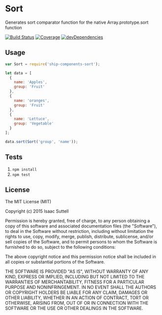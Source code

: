# Sort
Generates sort comparator function for the native Array.prototype.sort function

[![Build Status](http://img.shields.io/travis/ship-components/ship-components-sort/master.svg?style=flat)](https://travis-ci.org/ship-components/ship-components-sort)
[![Coverage](http://img.shields.io/coveralls/ship-components/ship-components-sort.svg?style=flat)](https://coveralls.io/github/ship-components)
[![devDependencies](https://img.shields.io/david/dev/ship-components/ship-components-sort.svg?style=flat)](https://david-dm.org/ship-components/ship-components-sort#info=devDependencies)

## Usage

```js
var Sort = require('ship-components-sort');

let data = [
  {
    name: 'Apples',
    group: 'Fruit'
  },
  {
    name: 'oranges',
    group: 'Fruit'
  },
  {
    name: 'Lettuce',
    group: 'Vegetable'
  }
];

data.sort(Sort('group', 'name'));
```

## Tests
1. `npm install`
2. `npm test`

## License
The MIT License (MIT)

Copyright (c) 2015 Isaac Suttell

Permission is hereby granted, free of charge, to any person obtaining a copy
of this software and associated documentation files (the "Software"), to deal
in the Software without restriction, including without limitation the rights
to use, copy, modify, merge, publish, distribute, sublicense, and/or sell
copies of the Software, and to permit persons to whom the Software is
furnished to do so, subject to the following conditions:

The above copyright notice and this permission notice shall be included in all
copies or substantial portions of the Software.

THE SOFTWARE IS PROVIDED "AS IS", WITHOUT WARRANTY OF ANY KIND, EXPRESS OR
IMPLIED, INCLUDING BUT NOT LIMITED TO THE WARRANTIES OF MERCHANTABILITY,
FITNESS FOR A PARTICULAR PURPOSE AND NONINFRINGEMENT. IN NO EVENT SHALL THE
AUTHORS OR COPYRIGHT HOLDERS BE LIABLE FOR ANY CLAIM, DAMAGES OR OTHER
LIABILITY, WHETHER IN AN ACTION OF CONTRACT, TORT OR OTHERWISE, ARISING FROM,
OUT OF OR IN CONNECTION WITH THE SOFTWARE OR THE USE OR OTHER DEALINGS IN THE
SOFTWARE.
